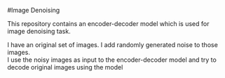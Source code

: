 #Image Denoising <br>

This repository contains an encoder-decoder model which is used for image denoising task. <br>

I have an original set of images. I add randomly generated noise to those images. <br>
I use the noisy images as input to the encoder-decoder model and try to decode original images using the model<br>




